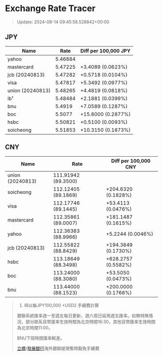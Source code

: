 # Exchange Rate Tracer

> Update: 2024-08-14 09:45:58.528842+00:00

## JPY

| Name             |    Rate | Diff per 100,000 JPY   |
|------------------|---------|------------------------|
| yahoo            | 5.46884 |                        |
| mastercard       | 5.47225 | +3.4089 (0.0623%)      |
| jcb (20240813)   | 5.47282 | +0.5718 (0.0104%)      |
| visa             | 5.47817 | +5.3492 (0.0977%)      |
| union (20240813) | 5.48265 | +4.4819 (0.0818%)      |
| ib¹              | 5.48484 | +2.1881 (0.0399%)      |
| bnu              | 5.4919  | +7.0589 (0.1287%)      |
| boc              | 5.5077  | +15.8000 (0.2877%)     |
| hsbc             | 5.50821 | +0.5100 (0.0093%)      |
| soicheong        | 5.51853 | +10.3150 (0.1873%)     |

## CNY

| Name             | Rate                | Diff per 100,000 CNY   |
|------------------|---------------------|------------------------|
| union (20240813) | 111.91942	(89.3500) |                        |
| soicheong        | 112.12405	(89.1869) | +204.6320 (0.1828%)    |
| visa             | 112.17746	(89.1445) | +53.4113 (0.0476%)     |
| mastercard       | 112.35861	(89.0007) | +181.1487 (0.1615%)    |
| yahoo            | 112.36383	(88.9966) | +5.2244 (0.0046%)      |
| jcb (20240813)   | 112.55822	(88.8429) | +194.3849 (0.1730%)    |
| hsbc             | 113.18649	(88.3498) | +628.2757 (0.5582%)    |
| boc              | 113.24000	(88.3080) | +53.5050 (0.0473%)     |
| bnu              | 113.44000	(88.1523) | +200.0000 (0.1766%)    |


> 1. IB以每JPY100,000 +USD2 手續費計算
>
> 銀聯系統匯率週一至週五每日更新，週六周日延用週五匯率。如無特殊情況，部分歐系貨幣匯率生效時間為北京時間16:30，其他貨幣匯率生效時間為北京時間11:00。
>
> BNU下班時間匯率較差。
>
> [立橋](https://www.wlbank.com.mo/uploads/ueditor/file/20181211/1544536513900230.pdf)/[發展銀行](https://www.mdb.com.mo/Service_Charges_20230728.pdf)海外銀聯提現暫時豁免手續費

